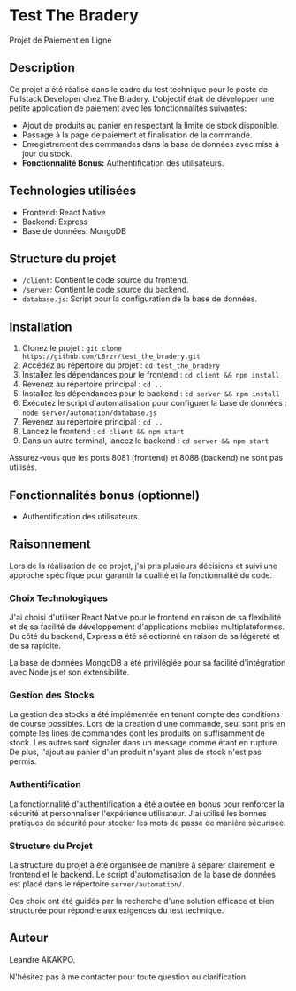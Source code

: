 # Test The Bradery
  Projet de Paiement en Ligne

## Description
Ce projet a été réalisé dans le cadre du test technique pour le poste de Fullstack Developer chez The Bradery. L'objectif était de développer une petite application de paiement avec les fonctionnalités suivantes:

- Ajout de produits au panier en respectant la limite de stock disponible.
- Passage à la page de paiement et finalisation de la commande.
- Enregistrement des commandes dans la base de données avec mise à jour du stock.
- **Fonctionnalité Bonus:** Authentification des utilisateurs.

## Technologies utilisées
- Frontend: React Native
- Backend: Express
- Base de données: MongoDB

## Structure du projet
- `/client`: Contient le code source du frontend.
- `/server`: Contient le code source du backend.
- `database.js`: Script pour la configuration de la base de données.

## Installation

1. Clonez le projet : `git clone https://github.com/LBrzr/test_the_bradery.git`
2. Accédez au répertoire du projet : `cd test_the_bradery`
3. Installez les dépendances pour le frontend : `cd client && npm install`
4. Revenez au répertoire principal : `cd ..`
5. Installez les dépendances pour le backend : `cd server && npm install`
6. Exécutez le script d'automatisation pour configurer la base de données : `node server/automation/database.js`
7. Revenez au répertoire principal : `cd ..`
8. Lancez le frontend : `cd client && npm start`
9. Dans un autre terminal, lancez le backend : `cd server && npm start`

Assurez-vous que les ports 8081 (frontend) et 8088 (backend) ne sont pas utilisés.

## Fonctionnalités bonus (optionnel)
- Authentification des utilisateurs.

## Raisonnement

Lors de la réalisation de ce projet, j'ai pris plusieurs décisions et suivi une approche spécifique pour garantir la qualité et la fonctionnalité du code.

### Choix Technologiques

J'ai choisi d'utiliser React Native pour le frontend en raison de sa flexibilité et de sa facilité de développement d'applications mobiles multiplateformes. Du côté du backend, Express a été sélectionné en raison de sa légèreté et de sa rapidité.

La base de données MongoDB a été privilégiée pour sa facilité d'intégration avec Node.js et son extensibilité.

### Gestion des Stocks

La gestion des stocks a été implémentée en tenant compte des conditions de course possibles. Lors de la creation d'une commande, seul sont pris en compte les lines de commandes dont les produits on suffisamment de stock. Les autres sont signaler dans un message comme étant en rupture. De plus, l'ajout au panier d'un produit n'ayant plus de stock n'est pas permis. 

### Authentification

La fonctionnalité d'authentification a été ajoutée en bonus pour renforcer la sécurité et personnaliser l'expérience utilisateur. J'ai utilisé les bonnes pratiques de sécurité pour stocker les mots de passe de manière sécurisée.

### Structure du Projet

La structure du projet a été organisée de manière à séparer clairement le frontend et le backend. Le script d'automatisation de la base de données est placé dans le répertoire `server/automation/`.

Ces choix ont été guidés par la recherche d'une solution efficace et bien structurée pour répondre aux exigences du test technique.

## Auteur
Leandre AKAKPO.

N'hésitez pas à me contacter pour toute question ou clarification.
